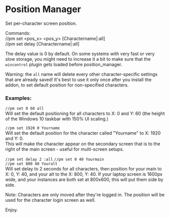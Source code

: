 # Position Manager

Set per-character screen position.  

Commands:  
  //pm set <pos_x> <pos_y> \[Charactername|:all\]  
  //pm set delay <seconds> \[Charactername|:all\]  

The delay value is 0 by default. On some systems with very fast or very slow storage, you might need to increase it a bit to make sure that the `wincontrol` plugin gets loaded before position_manager.

Warning: the `all` name will delete every other character-specific settings that are already saved! It's best to use it only once after you install the addon, to set default position for non-specified characters.

### Examples:  
`//pm set 0 60 all`  
Will set the default positioning for all characters to X: 0 and Y: 60 (the height of the Windows 10 taskbar with 150% UI scaling.)  

`//pm set 1920 0 Yourname`  
Will set the default position for the character called "Yourname" to X: 1920 and Y: 0.  
This will make the character appear on the secondary screen that is to the right of the main screen - useful for multi-screen setups.

`//pm set delay 2 :all`
`//pm set 0 40 Yourmain`  
`//pm set 800 40 Youralt`  
Will set delay to 2 seconds for all characters, then position for your main to X: 0, Y: 40, and your alt to the X: 800, Y: 40.
If your laptop screen is 1600px wide, and your instances are both set at 800x600, this will put them side by side.

Note: Characters are only moved after they're logged in. The <all> position will be used for the character login screen as well.

Enjoy.

